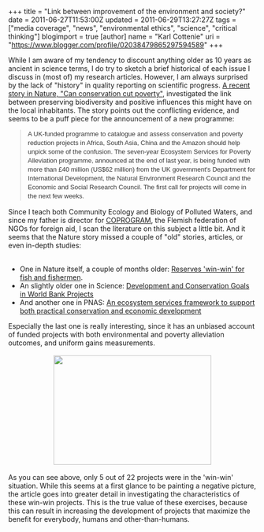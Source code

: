+++
title = "Link between improvement of the environment and society?"
date = 2011-06-27T11:53:00Z
updated = 2011-06-29T13:27:27Z
tags = ["media coverage", "news", "environmental ethics", "science", "critical thinking"]
blogimport = true 
[author]
	name = "Karl Cottenie"
	uri = "https://www.blogger.com/profile/02038479865297594589"
+++

While I am aware of my tendency to discount anything older as 10 years as ancient in science terms, I do try to sketch a brief historical of each issue I discuss in (most of) my research articles. However, I am always surprised by the lack of "history" in quality reporting on scientific progress.&nbsp;<a href="http://www.nature.com/news/2010/100913/full/467264a.html">A recent story in Nature, "Can conservation cut poverty"</a>, investigated the link between preserving biodiversity and positive influences this might have on the local inhabitants. The story points out the conflicting evidence, and seems to be a puff piece for the announcement of a new programme:<br /><blockquote><span class="Apple-style-span" style="color: #363636; font-family: Verdana, arial, Helvetica, sans-serif; font-size: 13px; line-height: 18px;">A UK-funded programme to catalogue and assess conservation and poverty reduction projects in Africa, South Asia, China and the Amazon should help unpick some of the confusion. The seven-year Ecosystem Services for Poverty Alleviation programme, announced at the end of last year, is being funded with more than £40 million (US$62 million) from the UK government's Department for International Development, the Natural Environment Research Council and the Economic and Social Research Council. The first call for projects will come in the next few weeks.</span></blockquote>Since I teach both Community Ecology and Biology of Polluted Waters, and since my father is director for <a href="http://www.coprogram.be/">COPROGRAM</a>, the Flemish federation of NGOs for foreign aid, I scan the literature on this subject a little bit. And it seems that the Nature story missed a couple of "old" stories, articles, or even in-depth studies:<br /><br /><ul><li>One in Nature itself, a couple of months older: <a href="http://www.nature.com/news/2010/100223/full/4631007a.html">Reserves 'win-win' for fish and fishermen</a>.</li><li>An slightly older one in Science:&nbsp;<span class="Apple-style-span" style="color: #333333; line-height: 16px;"><a href="http://www.sciencemag.org/content/321/5896/1638.short">Development and Conservation Goals in World Bank Projects</a></span></li><li>And another one in PNAS:&nbsp;<span class="Apple-style-span" style="line-height: 16px;"><a href="http://www.pnas.org/content/105/28/9457.full">An ecosystem services framework to support both practical conservation and economic development</a></span></li></ul><div>Especially the last one is really interesting, since it has an unbiased account of funded projects with both environmental and poverty alleviation outcomes, and uniform gains measurements.</div><div><br /></div><div class="separator" style="clear: both; text-align: center;"><a href="http://www.pnas.org/content/105/28/9457/F3.large.jpg" imageanchor="1" style="margin-left: 1em; margin-right: 1em;"><img border="0" height="222" src="http://www.pnas.org/content/105/28/9457/F3.large.jpg" width="320" /></a></div><div><br /></div><div>As you can see above, only 5 out of 22 projects were in the 'win-win' situation. While this seems at a first glance to be painting a negative picture, the article goes into greater detail in investigating the characteristics of these win-win projects. This is the true value of these exercises, because this can result in increasing the development of projects that maximize the benefit for everybody, humans and other-than-humans.</div>
